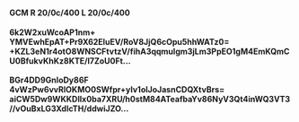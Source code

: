 #### GCM R 20/0c/400 L 20/0c/400
**6k2W2xuWcoAP1nm+**<br/>**YMVEwhEpAT+Pr9X62EIuEV/RoV8JjQ6cOpu5hhWATz0=**<br/>**+KZL3eN1r4otO8WNSCFtvtzV/fihA3qqmulgm3jLm3PpEO1gM4EmKQmCU0BfukvKhKz8KTE/l7ZoU0Ft...**<br/><br/>
**BGr4DD9GnIoDy86F**<br/>**4vWzPw6vvRlOKMO0SWfpr+yIv1olJoJasnCDQXtvBrs=**<br/>**aiCW5Dw9WKKDIlx0ba7XRU/h0stM84ATeafbaYv86NyV3Qt4inWQ3VT3//vOuBxLG3XdlcTH/ddwiJZO...**